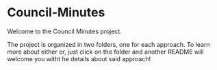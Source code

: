 # Council-Minutes
Welcome to the Council Minutes project. 

The project is organized in two folders, one for each approach. To learn more about either or, just click on the folder and another README will welcome you witht he details about said approach!
